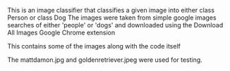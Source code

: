 This is an image classifier that classifies a given image into either class Person or class Dog
The images were taken from simple google images searches of either 'people' or 'dogs' and downloaded using the Download All Images Google Chrome extension

This contains some of the images along with the code itself

The mattdamon.jpg and goldenretriever.jpeg were used for testing.
